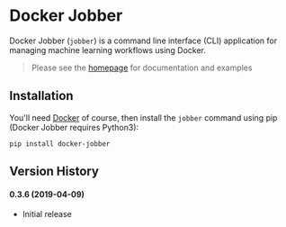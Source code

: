 Docker Jobber
==============================

Docker Jobber (`jobber`) is a command line interface (CLI) application for managing machine learning workflows using Docker.

> Please see the [homepage](https://github.com/mentice/docker-jobber) for documentation and examples

## Installation
You'll need [Docker](www.docker.com/get-started) of course, then install the `jobber` command using pip (Docker Jobber requires Python3):

```
pip install docker-jobber
```

## Version History

#### 0.3.6 (2019-04-09)
* Initial release